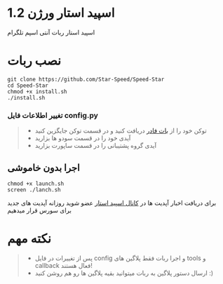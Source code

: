 
# اسپید استار ورژن 1.2

اسپید استار ربات آنتی اسپم تلگرام

# نصب ربات

```
git clone https://github.com/Star-Speed/Speed-Star
cd Speed-Star
chmod +x install.sh
./install.sh
```

### تغییر اطلاعات فایل config.py
>* توکن خود را از [بات فادر](https://t.me/botfather) دریافت کنید و در قسمت توکن جایگزین کنید
>* آیدی خود را در قسمت سودو ها بزارید
>* آیدی گروه پشتیبانی را در قسمت ساپورت بزارید
>

## اجرا بدون خاموشی

```
chmod +x launch.sh
screen ./lanch.sh
```

برای دریافت اخبار آپدیت ها در [کانال اسپید استار](https://telegram.me/speed_star) عضو شوید
روزانه آپدیت های جدید برای سورس قرار میدهیم

# نکته مهم

>* پس از تغییرات در فایل config و اجرا ربات فقط پلاگین های tools و callback فعال هستند!
>*  ارسال دستور پلاگین به ربات میتوانید بقیه پلاگین ها رو هم روشن کنید :)
